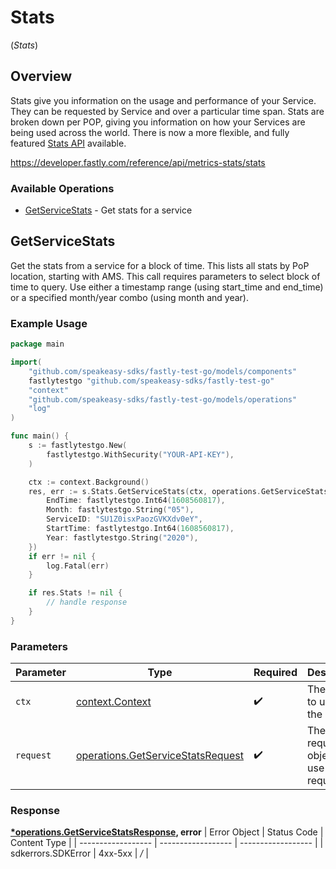 # Stats
(*Stats*)

## Overview

Stats give you information on the usage and performance of your Service. They can be requested by Service and over a particular time span. Stats are broken down per POP, giving you information on how your Services are being used across the world. There is now a more flexible, and fully featured [Stats API](/reference/api/metrics-stats/historical-stats/) available.

<https://developer.fastly.com/reference/api/metrics-stats/stats>
### Available Operations

* [GetServiceStats](#getservicestats) - Get stats for a service

## GetServiceStats

Get the stats from a service for a block of time. This lists all stats by PoP location, starting with AMS. This call requires parameters to select block of time to query. Use either a timestamp range (using start_time and end_time) or a specified month/year combo (using month and year).

### Example Usage

```go
package main

import(
	"github.com/speakeasy-sdks/fastly-test-go/models/components"
	fastlytestgo "github.com/speakeasy-sdks/fastly-test-go"
	"context"
	"github.com/speakeasy-sdks/fastly-test-go/models/operations"
	"log"
)

func main() {
    s := fastlytestgo.New(
        fastlytestgo.WithSecurity("YOUR-API-KEY"),
    )

    ctx := context.Background()
    res, err := s.Stats.GetServiceStats(ctx, operations.GetServiceStatsRequest{
        EndTime: fastlytestgo.Int64(1608560817),
        Month: fastlytestgo.String("05"),
        ServiceID: "SU1Z0isxPaozGVKXdv0eY",
        StartTime: fastlytestgo.Int64(1608560817),
        Year: fastlytestgo.String("2020"),
    })
    if err != nil {
        log.Fatal(err)
    }

    if res.Stats != nil {
        // handle response
    }
}
```

### Parameters

| Parameter                                                                              | Type                                                                                   | Required                                                                               | Description                                                                            |
| -------------------------------------------------------------------------------------- | -------------------------------------------------------------------------------------- | -------------------------------------------------------------------------------------- | -------------------------------------------------------------------------------------- |
| `ctx`                                                                                  | [context.Context](https://pkg.go.dev/context#Context)                                  | :heavy_check_mark:                                                                     | The context to use for the request.                                                    |
| `request`                                                                              | [operations.GetServiceStatsRequest](../../models/operations/getservicestatsrequest.md) | :heavy_check_mark:                                                                     | The request object to use for the request.                                             |


### Response

**[*operations.GetServiceStatsResponse](../../models/operations/getservicestatsresponse.md), error**
| Error Object       | Status Code        | Content Type       |
| ------------------ | ------------------ | ------------------ |
| sdkerrors.SDKError | 4xx-5xx            | */*                |
